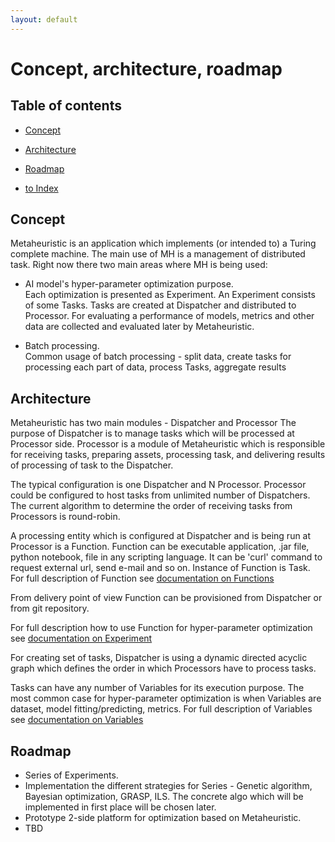 ```yaml
---
layout: default
---
```


# Concept, architecture, roadmap

## Table of contents

- [Concept](#concept)
- [Architecture](#architecture)
- [Roadmap](#roadmap)

- [to Index](/index)

## Concept
Metaheuristic is an application which implements (or intended to) a Turing complete machine. 
The main use of MH is a management of distributed task. Right now there two main areas where MH is being used:
 - AI model's hyper-parameter optimization purpose. \
    Each optimization is presented as Experiment. An Experiment consists of some Tasks.
    Tasks are created at Dispatcher and distributed to Processor. For evaluating a performance of models, 
    metrics and other data are collected and evaluated later by Metaheuristic.  
 
 - Batch processing. \
     Common usage of batch processing - split data, create tasks for processing each part of data, 
     process Tasks, aggregate results 


## Architecture
Metaheuristic has two main modules - Dispatcher and Processor
The purpose of Dispatcher is to manage tasks which will be processed at Processor side.
Processor is a module of Metaheuristic which is responsible for receiving tasks, 
preparing assets, processing task, and delivering results of processing of task to the Dispatcher.

The typical configuration is one Dispatcher and N Processor. Processor could be configured to host 
tasks from unlimited number of Dispatchers. The current algorithm to determine the order of receiving 
tasks from Processors is round-robin.

A processing entity which is configured at Dispatcher and is being run at Processor is a Function.
Function can be executable application, .jar file, python notebook, 
file in any scripting language. It can be 'curl' command to request external url, send e-mail and so on.
Instance of Function is Task. \
For full description of Function see [documentation on Functions](function)  

From delivery point of view Function can be provisioned from Dispatcher or from git repository.

For full description how to use Function for hyper-parameter optimization see [documentation on Experiment](experiment) 

For creating set of tasks, Dispatcher is using a dynamic directed acyclic graph which defines the order 
in which Processors have to process tasks.

Tasks can have any number of Variables for its execution purpose. 
The most common case for hyper-parameter optimization is when Variables are dataset, model fitting/predicting, metrics.
For full description of Variables see [documentation on Variables](variable)

## Roadmap

- Series of Experiments.   
- Implementation the different strategies for Series - Genetic algorithm, Bayesian optimization, GRASP, ILS. 
 The concrete algo which will be implemented in first place will be chosen later.
- Prototype 2-side platform for optimization based on Metaheuristic.
- TBD   

 